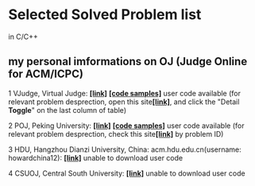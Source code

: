 # Selected Solved Problem list

in C/C++

## my personal imformations on OJ (Judge Online for ACM/ICPC)

1 VJudge, Virtual Judge: <a href="https://vjudge.net/user/howardchina12"><strong>[link]</strong></a> <a href="./vjudge" ><strong>[code samples]</strong></a> user code available (for relevant problem desprection, open this site<a href="https://vjudge.net/user/howardchina12"><strong>[link]</strong></a>, and click the "Detail <strong>Toggle</strong>" on the last column of table)

2 POJ, Peking University: <a href="http://poj.org/userstatus?user_id=howardcn" ><strong>[link]</strong></a> <a href="./poj" ><strong>[code samples]</strong></a> user code available (for relevant problem desprection, check this site<a href="http://poj.org/userstatus?user_id=howardcn"><strong>[link]</strong></a> by problem ID)

3 HDU, Hangzhou Dianzi University, China: acm.hdu.edu.cn(username: howardchina12):
<a href="http://acm.hdu.edu.cn/userstatus.php?user=howardchina12"><strong>[link]</strong></a> unable to download user code

4 CSUOJ, Central South University: <a href="http://acm.csu.edu.cn:20080/csuoj/user/userinfo?user_id=3901110408"><strong>[link]</strong></a> unable to download user code